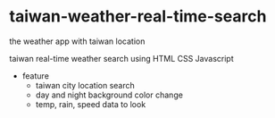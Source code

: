 # taiwan-weather-real-time-search
the weather app with taiwan location

taiwan real-time weather search using HTML CSS Javascript

* feature
  * taiwan city location search
  * day and night background color change
  * temp, rain, speed data to look
